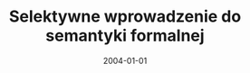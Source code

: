 ---
# Documentation: https://wowchemy.com/docs/managing-content/

title: Selektywne wprowadzenie do semantyki formalnej
subtitle: ''
summary: ''
authors:
- piasecki
tags: []
categories: []
date: '2004-01-01'
lastmod: 2022-10-07T05:09:21Z
featured: false
draft: false

# Featured image
# To use, add an image named `featured.jpg/png` to your page's folder.
# Focal points: Smart, Center, TopLeft, Top, TopRight, Left, Right, BottomLeft, Bottom, BottomRight.
image:
  caption: ''
  focal_point: ''
  preview_only: false

# Projects (optional).
#   Associate this post with one or more of your projects.
#   Simply enter your project's folder or file name without extension.
#   E.g. `projects = ["internal-project"]` references `content/project/deep-learning/index.md`.
#   Otherwise, set `projects = []`.
projects: []
publishDate: '2022-10-07T05:09:20.280715Z'
publication_types:
- '6'
abstract: ''
publication: '*Kognitywistyka - o umyśle umyślnie i nieumyślnie. Pod red. J. Szymanika,
  M. Zajenkowskiego.*'
---